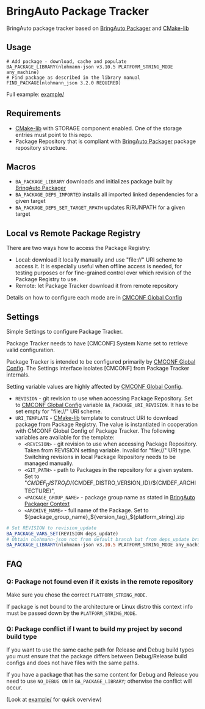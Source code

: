 
# BringAuto Package Tracker

BringAuto package tracker based on [BringAuto Packager] and [CMake-lib]

## Usage

```
# Add package - download, cache and populate
BA_PACKAGE_LIBRARY(nlohmann-json v3.10.5 PLATFORM_STRING_MODE any_machine)
# Find package as described in the library manual 
FIND_PACKAGE(nlohmann_json 3.2.0 REQUIRED)
```

Full example: [example/]

## Requirements

- [CMake-lib] with STORAGE component enabled. One of the storage entries must point to this repo.
- Package Repository that is compliant with [BringAuto Packager] package repository structure.


## Macros

- `BA_PACKAGE_LIBRARY` downloads and initializes package built by [BringAuto Packager]
- `BA_PACKAGE_DEPS_IMPORTED` installs all imported linked dependencies for a given target
- `BA_PACKAGE_DEPS_SET_TARGET_RPATH` updates R/RUNPATH for a given target

## Local vs Remote Package Registry

There are two ways how to access the Package Registry:

- Local: download it locally manually and use "file://" URI scheme to access it.
  It is especially useful when offline access is needed, for testing purposes
  or for fine-grained control over which revision of the Package Registry to use.
- Remote: let Package Tracker download it from remote repository

Details on how to configure each mode are in [CMCONF Global Config]

## Settings

Simple Settings to configure Package Tracker.

Package Tracker needs to have [CMCONF] System Name set to retrieve valid configuration.

Package Tracker is intended to be configured primarily by [CMCONF Global Config].
The Settings interface isolates [CMCONF] from Package Tracker internals.

Setting variable values are highly affected by [CMCONF Global Config].

- `REVISION` - git revision to use when accessing Package Repository.
  Set to [CMCONF Global Config] variable `BA_PACKAGE_URI_REVISION`.
  It has to be set empty for "file://" URI scheme.
- `URI_TEMPLATE` - [CMake-lib] template to construct URI to download package from Package Registry.
   The value is instantiated in cooperation with CMCONF Global Config of Package Tracker.
   The following variables are available for the template:
    - `<REVISION>` - git revision to use when accessing Package Repository.
      Taken from REVISION setting variable. Invalid for "file://" URI type. Switching revisions in local
      Package Repository needs to be managed manually.
    - `<GIT_PATH>` - path to Packages in the repository for a given system. Set to "${CMDEF_DISTRO_ID}/${CMDEF_DISTRO_VERSION_ID}/${CMDEF_ARCHITECTURE}",
    - `<PACKAGE_GROUP_NAME>` - package group name as stated in [BringAuto Packager Context]
    - `<ARCHIVE_NAME>` - full name of the Package. Set to ${package_group_name}_${version_tag}_${platform_string}.zip

```cmake
# Set REVISION to revision_update
BA_PACKAGE_VARS_SET(REVISION deps_update)
# Obtain nlohmann-json not from default branch but from deps_update branch
BA_PACKAGE_LIBRARY(nlohmann-json v3.10.5 PLATFORM_STRING_MODE any_machine)
```

## FAQ

### Q: Package not found even if it exists in the remote repository

Make sure you chose the correct `PLATFORM_STRING_MODE`.

If package is not bound to the architecture or Linux distro this context info must be passed down by the `PLATFORM_STRING_MODE`.

### Q: Package conflict if I want to build my project by second build type

If you want to use the same cache path for Release and Debug build types
you must ensure that the package differs between Debug/Release build configs
and does not have files with the same paths.

If you have a package that has the same content for Debug and Release you need to
use `NO_DEBUG ON` in `BA_PACKAGE_LIBRARY`; otherwise the conflict will occur.

(Look at [example/] for quick overview)



[BringAuto Packager]: https://github.com/bringauto/packager
[CMCONF Global Config]: ./doc/GlobalConfiguration.md
[CMake-lib]: https://github.com/cmakelib/cmakelib
[BringAuto Packager Context]: https://github.com/bacpack-system/packager/blob/master/doc/ContextStructure.md
[example/]: example/